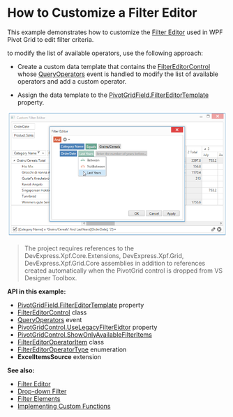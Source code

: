 # How to Customize a Filter Editor

This example demonstrates how to customize the [Filter Editor](https://docs.devexpress.com/WPF/400733) used in WPF Pivot Grid to edit filter criteria.

to modify the list of available operators, use the following approach:

* Create a custom data template that contains the [FilterEditorControl](https://docs.devexpress.com/WPF/DevExpress.Xpf.Core.FilteringUI.FilterEditorControl) whose [QueryOperators](https://docs.devexpress.com/WPF/DevExpress.Xpf.Core.FilteringUI.FilterEditorControl.QueryOperators) event is handled to modify the list of available operators and add a custom operator.

* Assign the data template to the [PivotGridField.FilterEditorTemplate](https://docs.devexpress.com/WPF/DevExpress.Xpf.PivotGrid.PivotGridControl.FilterEditorTemplate) property.

![screenshot](./images/screenshot.png)

> The project requires references to the DevExpress.Xpf.Core.Extensions, DevExpress.Xpf.Grid, DevExpress.Xpf.Grid.Core assemblies in addition to references created automatically when the PivotGrid control is dropped from VS Designer Toolbox.

**API in this example:**

* [PivotGridField.FilterEditorTemplate](https://docs.devexpress.com/WPF/DevExpress.Xpf.PivotGrid.PivotGridControl.FilterEditorTemplate) property
* [FilterEditorControl](https://docs.devexpress.com/WPF/DevExpress.Xpf.Core.FilteringUI.FilterEditorControl) class
* [QueryOperators](https://docs.devexpress.com/WPF/DevExpress.Xpf.Core.FilteringUI.FilterEditorControl.QueryOperators) event
* [PivotGridControl.UseLegacyFilterEidtor](https://docs.devexpress.com/WPF/DevExpress.Xpf.PivotGrid.PivotGridControl.UseLegacyFilterEidtor) property
* [PivotGridControl.ShowOnlyAvailableFilterItems ](https://docs.devexpress.com/WPF/DevExpress.Xpf.PivotGrid.PivotGridControl.ShowOnlyAvailableFilterItem)
* [FilterEditorOperatorItem](https://docs.devexpress.com/WPF/DevExpress.Xpf.Core.FilteringUI.FilterEditorOperatorItem) class
* [FilterEditorOperatorType](https://docs.devexpress.com/WPF/DevExpress.Xpf.Core.FilteringUI.FilterEditorOperatorType) enumeration
* **ExcelItemsSource** extension

**See also:**

* [Filter Editor](https://docs.devexpress.com/WPF/400733) 
* [Drop-down Filter](https://docs.devexpress.com/WPF/10932)
* [Filter Elements](https://docs.devexpress.com/WPF/400314)
* [Implementing Custom Functions](https://docs.devexpress.com/WindowsForms/9947)